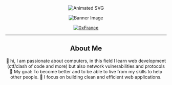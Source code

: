 <div align="center">
  <img src="https://readme-typing-svg.demolab.com?font=Fira+Code&weight=500&size=28&duration=2000&pause=1000&color=3A6AFF&center=true&vCenter=true&width=600&lines=Hi+there%2C+I'm+0xCastor'Web;Welcome+to+my+GitHub+Profile" alt="Animated SVG" />
</div>

<div align="center">
  <p>
    <img src="https://i.pinimg.com/originals/ca/b2/46/cab2463eccff08174ce7fe410b71da26.gif" alt="Banner Image" />
  </p>
  <p>
    <a href="https://discord.gg/0xfrance">
      <img src="https://img.shields.io/badge/Serveur 0xFrance-darkblue?style=for-the-badge&logo=discord" alt="0xFrance"/>
    </a>
  </p>
</div>

---

## <div align="center">About Me</div>

<p align="center">
  👋 hi, I am passionate about computers, in this field I learn web development (ctf/clash of code and more) but also network vulnerabilities and protocols <br>
  🎯 My goal: To become better and to be able to live from my skills to help other people.
  🚀 I focus on building clean and efficient web applications. <br>
  
</p>
